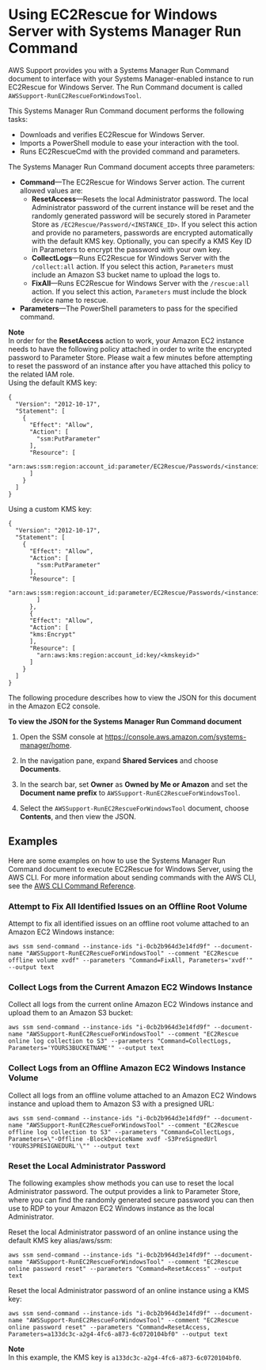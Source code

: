 # Using EC2Rescue for Windows Server with Systems Manager Run Command<a name="ec2rw-ssm"></a>

AWS Support provides you with a Systems Manager Run Command document to interface with your Systems Manager\-enabled instance to run EC2Rescue for Windows Server\. The Run Command document is called `AWSSupport-RunEC2RescueForWindowsTool`\.

This Systems Manager Run Command document performs the following tasks:
+ Downloads and verifies EC2Rescue for Windows Server\.
+ Imports a PowerShell module to ease your interaction with the tool\.
+ Runs EC2RescueCmd with the provided command and parameters\.

The Systems Manager Run Command document accepts three parameters:
+ **Command**—The EC2Rescue for Windows Server action\. The current allowed values are:
  + **ResetAccess**—Resets the local Administrator password\. The local Administrator password of the current instance will be reset and the randomly generated password will be securely stored in Parameter Store as `/EC2Rescue/Password/<INSTANCE_ID>`\. If you select this action and provide no parameters, passwords are encrypted automatically with the default KMS key\. Optionally, you can specify a KMS Key ID in Parameters to encrypt the password with your own key\.
  + **CollectLogs**—Runs EC2Rescue for Windows Server with the `/collect:all` action\. If you select this action, `Parameters` must include an Amazon S3 bucket name to upload the logs to\.
  + **FixAll**—Runs EC2Rescue for Windows Server with the `/rescue:all` action\. If you select this action, `Parameters` must include the block device name to rescue\.
+ **Parameters**—The PowerShell parameters to pass for the specified command\.

**Note**  
In order for the **ResetAccess** action to work, your Amazon EC2 instance needs to have the following policy attached in order to write the encrypted password to Parameter Store\. Please wait a few minutes before attempting to reset the password of an instance after you have attached this policy to the related IAM role\.  
Using the default KMS key:  

```
{
  "Version": "2012-10-17",
  "Statement": [
    {
      "Effect": "Allow",
      "Action": [
        "ssm:PutParameter"
      ],
      "Resource": [
        "arn:aws:ssm:region:account_id:parameter/EC2Rescue/Passwords/<instanceid>"
      ]
    }
  ]
}
```
Using a custom KMS key:  

```
{
  "Version": "2012-10-17",
  "Statement": [
    {
      "Effect": "Allow",
      "Action": [
        "ssm:PutParameter"
      ],
      "Resource": [
        "arn:aws:ssm:region:account_id:parameter/EC2Rescue/Passwords/<instanceid>"
        ] 
      }, 
      { 
      "Effect": "Allow",
      "Action": [
      "kms:Encrypt"
      ],
      "Resource": [
        "arn:aws:kms:region:account_id:key/<kmskeyid>"
      ]
    }
  ]
}
```

The following procedure describes how to view the JSON for this document in the Amazon EC2 console\.

**To view the JSON for the Systems Manager Run Command document**

1. Open the SSM console at [https://console\.aws\.amazon\.com/systems\-manager/home](https://console.aws.amazon.com/systems-manager/home)\.

1. In the navigation pane, expand **Shared Services** and choose **Documents**\.

1. In the search bar, set **Owner** as **Owned by Me or Amazon** and set the **Document name prefix** to `AWSSupport-RunEC2RescueForWindowsTool`\.

1. Select the `AWSSupport-RunEC2RescueForWindowsTool` document, choose **Contents**, and then view the JSON\.

## Examples<a name="ec2rw-ssm-examples"></a>

Here are some examples on how to use the Systems Manager Run Command document to execute EC2Rescue for Windows Server, using the AWS CLI\. For more information about sending commands with the AWS CLI, see the [AWS CLI Command Reference](http://docs.aws.amazon.com/cli/latest/reference/ssm/send-command.html)\.

### Attempt to Fix All Identified Issues on an Offline Root Volume<a name="ec2rw-ssm-exam1"></a>

Attempt to fix all identified issues on an offline root volume attached to an Amazon EC2 Windows instance:

```
aws ssm send-command --instance-ids "i-0cb2b964d3e14fd9f" --document-name "AWSSupport-RunEC2RescueForWindowsTool" --comment "EC2Rescue offline volume xvdf" --parameters "Command=FixAll, Parameters='xvdf'" --output text
```

### Collect Logs from the Current Amazon EC2 Windows Instance<a name="ec2rw-ssm-exam2"></a>

Collect all logs from the current online Amazon EC2 Windows instance and upload them to an Amazon S3 bucket:

```
aws ssm send-command --instance-ids "i-0cb2b964d3e14fd9f" --document-name "AWSSupport-RunEC2RescueForWindowsTool" --comment "EC2Rescue online log collection to S3" --parameters "Command=CollectLogs, Parameters='YOURS3BUCKETNAME'" --output text
```

### Collect Logs from an Offline Amazon EC2 Windows Instance Volume<a name="ec2rw-ssm-exam3"></a>

Collect all logs from an offline volume attached to an Amazon EC2 Windows instance and upload them to Amazon S3 with a presigned URL: 

```
aws ssm send-command --instance-ids "i-0cb2b964d3e14fd9f" --document-name "AWSSupport-RunEC2RescueForWindowsTool" --comment "EC2Rescue offline log collection to S3" --parameters "Command=CollectLogs, Parameters=\"-Offline -BlockDeviceName xvdf -S3PreSignedUrl 'YOURS3PRESIGNEDURL'\"" --output text
```

### Reset the Local Administrator Password<a name="ec2rw-ssm-exam4"></a>

The following examples show methods you can use to reset the local Administrator password\. The output provides a link to Parameter Store, where you can find the randomly generated secure password you can then use to RDP to your Amazon EC2 Windows instance as the local Administrator\.

Reset the local Administrator password of an online instance using the default KMS key alias/aws/ssm:

```
aws ssm send-command --instance-ids "i-0cb2b964d3e14fd9f" --document-name "AWSSupport-RunEC2RescueForWindowsTool" --comment "EC2Rescue online password reset" --parameters "Command=ResetAccess" --output text
```

Reset the local Administrator password of an online instance using a KMS key:

```
aws ssm send-command --instance-ids "i-0cb2b964d3e14fd9f" --document-name "AWSSupport-RunEC2RescueForWindowsTool" --comment "EC2Rescue online password reset" --parameters "Command=ResetAccess, Parameters=a133dc3c-a2g4-4fc6-a873-6c0720104bf0" --output text
```

**Note**  
In this example, the KMS key is `a133dc3c-a2g4-4fc6-a873-6c0720104bf0`\.